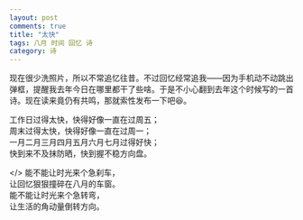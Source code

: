 ```yaml
---
layout: post
comments: true
title: "太快"
tags: 八月 时间 回忆 诗
category: 诗
---
```


现在很少洗照片，所以不常追忆往昔。不过回忆经常追我——因为手机动不动跳出弹框，提醒我去年今日在哪里都干了些啥。于是不小心翻到去年这个时候写的一首诗。现在读来竟仍有共鸣，那就索性发布一下吧😆。

工作日过得太快，快得好像一直在过周五；<br/>
周末过得太快，快得好像一直在过周一；<br/>
一月二月三月四月五月六月七月过得好快；<br/>
快到来不及抹防晒，快到握不稳方向盘。<br/>

</>
能不能让时光来个急刹车，<br/>
让回忆狠狠撞碎在八月的车窗。<br/>
能不能让时光来个急转弯，<br/>
让生活的角动量倒转方向。<br/> 
